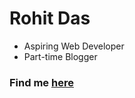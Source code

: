 # Rohit Das

+ Aspiring Web Developer
+ Part-time Blogger

### Find me [here](https://mouri11.github.io)

